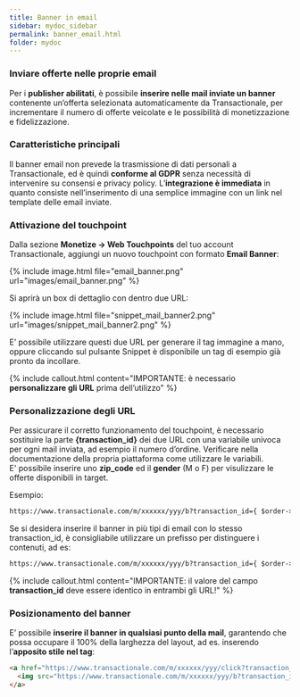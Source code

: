 ```yaml
---
title: Banner in email
sidebar: mydoc_sidebar
permalink: banner_email.html
folder: mydoc
---
```


### Inviare offerte nelle proprie email
Per i **publisher abilitati**, è possibile **inserire nelle mail inviate un banner** contenente un’offerta selezionata automaticamente da Transactionale, per incrementare il numero di offerte veicolate e le possibilità di monetizzazione e fidelizzazione.

### Caratteristiche principali
Il banner email non prevede la trasmissione di dati personali a Transactionale, ed è quindi **conforme al GDPR** senza necessità di intervenire su consensi e privacy policy.
L’**integrazione è immediata** in quanto consiste nell’inserimento di una semplice immagine con un link nel template delle email inviate.

### Attivazione del touchpoint
Dalla sezione **Monetize -> Web Touchpoints** del tuo account Transactionale, aggiungi un nuovo touchpoint con formato **Email Banner**:

{% include image.html file="email_banner.png" url="images/email_banner.png" %}

Si aprirà un box di dettaglio con dentro due URL:

{% include image.html file="snippet_mail_banner2.png" url="images/snippet_mail_banner2.png" %}

E’ possibile utilizzare questi due URL per generare il tag immagine a mano, oppure cliccando sul pulsante Snippet è disponibile un tag di esempio già pronto da incollare.

{% include callout.html content="IMPORTANTE: è necessario **personalizzare gli URL** prima dell’utilizzo" %}

### Personalizzazione degli URL
Per assicurare il corretto funzionamento del touchpoint, è necessario sostituire la parte **{transaction_id}** dei due URL con una variabile univoca per ogni mail inviata, ad esempio il numero d’ordine. Verificare nella documentazione della propria piattaforma come utilizzare le variabili.
<br>E' possibile inserire uno **zip_code** ed il **gender** (M o F) per visulizzare le offerte disponibili in target. 


Esempio:
```html
https://www.transactionale.com/m/xxxxxx/yyy/b?transaction_id={ $order->id }&zip_code={ $zip_code }&gender={ $gender }
```

Se si desidera inserire il banner in più tipi di email con lo stesso transaction_id, è consigliabile utilizzare un prefisso per distinguere i contenuti, ad es:
```html
https://www.transactionale.com/m/xxxxxx/yyy/b?transaction_id={ $order->id }&zip_code={ $zip_code }&gender={ $gender }
```

{% include callout.html content="IMPORTANTE: il valore del campo **transaction_id** deve essere identico in entrambi gli URL!" %}


### Posizionamento del banner
E’ possibile **inserire il banner in qualsiasi punto della mail**, garantendo che possa occupare il 100% della larghezza del layout, ad es. inserendo l’**apposito stile nel tag**:

```html
<a href="https://www.transactionale.com/m/xxxxxx/yyy/click?transaction_id={transaction_id}}&zip_code={ $zip_code }&gender={ $gender }" target="_blank">
  <img src="https://www.transactionale.com/m/xxxxxx/yyy/b?transaction_id={transaction_id}}&zip_code={ $zip_code }&gender={ $gender }" style="width: 100%">
</a>
```
